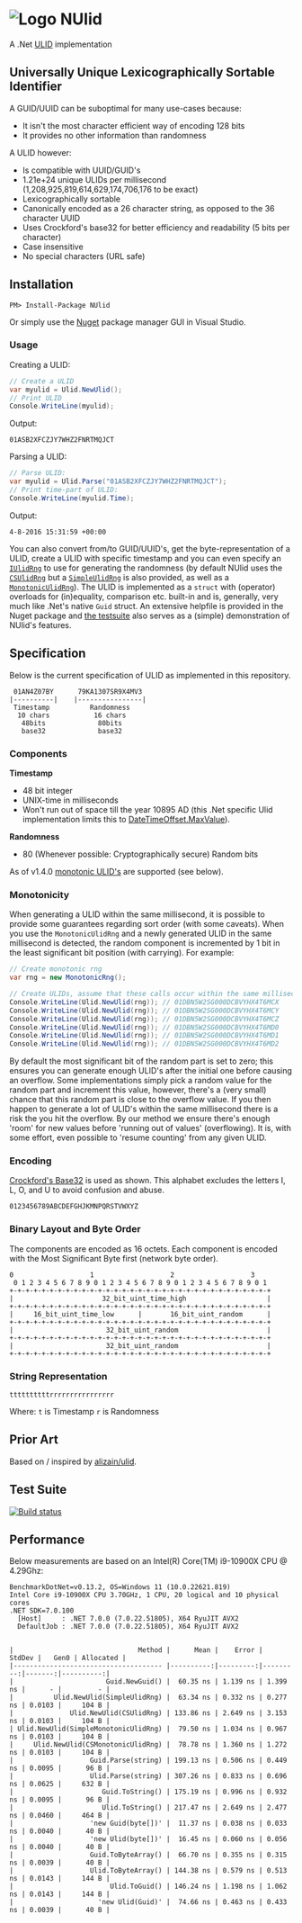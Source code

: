 # ![Logo](https://raw.githubusercontent.com/RobThree/NUlid/master/logo.png) NUlid
A .Net [ULID](https://github.com/ulid/spec/blob/master/README.md) implementation

## Universally Unique Lexicographically Sortable Identifier

A GUID/UUID can be suboptimal for many use-cases because:

- It isn't the most character efficient way of encoding 128 bits
- It provides no other information than randomness

A ULID however:

- Is compatible with UUID/GUID's
- 1.21e+24 unique ULIDs per millisecond (1,208,925,819,614,629,174,706,176 to be exact)
- Lexicographically sortable
- Canonically encoded as a 26 character string, as opposed to the 36 character UUID
- Uses Crockford's base32 for better efficiency and readability (5 bits per character)
- Case insensitive
- No special characters (URL safe)

## Installation

```
PM> Install-Package NUlid
```
Or simply use the [Nuget](https://www.nuget.org/) package manager GUI in Visual Studio.

### Usage

Creating a ULID:

```c#
// Create a ULID
var myulid = Ulid.NewUlid();
// Print ULID
Console.WriteLine(myulid);
```
Output:

`01ASB2XFCZJY7WHZ2FNRTMQJCT`

Parsing a ULID:

```c#
// Parse ULID:
var myulid = Ulid.Parse("01ASB2XFCZJY7WHZ2FNRTMQJCT");
// Print time-part of ULID:
Console.WriteLine(myulid.Time);
```
Output:

`4-8-2016 15:31:59 +00:00`

You can also convert from/to GUID/UUID's, get the byte-representation of a ULID, create a ULID with specific timestamp and you can even specify an [`IUlidRng`](NUlid/Rng/IUlidRng.cs) to use for generating the randomness (by default NUlid uses the [`CSUlidRng`](NUlid/Rng/CSUlidRng.cs) but a [`SimpleUlidRng`](NUlid/Rng/SimpleUlidRng.cs) is also provided, as well as a [`MonotonicUlidRng`](NUlid/Rng/MonotonicUlidRng.cs)). The ULID is implemented as a `struct` with (operator) overloads for (in)equality, comparison etc. built-in and is, generally, very much like .Net's native `Guid` struct. An extensive helpfile is provided in the Nuget package and [the testsuite](NUlid.Tests) also serves as a (simple) demonstration of NUlid's features.

## Specification

Below is the current specification of ULID as implemented in this repository.

```
 01AN4Z07BY      79KA1307SR9X4MV3
|----------|    |----------------|
 Timestamp          Randomness
  10 chars           16 chars
   48bits             80bits
   base32             base32
```

### Components

**Timestamp**
- 48 bit integer
- UNIX-time in milliseconds
- Won't run out of space till the year 10895 AD (this .Net specific Ulid implementation limits this to [DateTimeOffset.MaxValue](https://msdn.microsoft.com/en-us/library/system.datetimeoffset.maxvalue.aspx)).

**Randomness**
- 80 (Whenever possible: Cryptographically secure) Random bits

As of v1.4.0 [monotonic ULID's](https://github.com/ulid/spec#monotonicity) are supported (see below).

### Monotonicity
When generating a ULID within the same millisecond, it is possible to provide some guarantees regarding sort order (with some caveats). When you use the `MonotonicUlidRng` and a newly generated ULID in the same millisecond is detected, the random component is incremented by 1 bit in the least significant bit position (with carrying). For example: 

```c#
// Create monotonic rng
var rng = new MonotonicRng();

// Create ULIDs, assume that these calls occur within the same millisecond:
Console.WriteLine(Ulid.NewUlid(rng)); // 01DBN5W2SG000DCBVYHX4T6MCX
Console.WriteLine(Ulid.NewUlid(rng)); // 01DBN5W2SG000DCBVYHX4T6MCY
Console.WriteLine(Ulid.NewUlid(rng)); // 01DBN5W2SG000DCBVYHX4T6MCZ
Console.WriteLine(Ulid.NewUlid(rng)); // 01DBN5W2SG000DCBVYHX4T6MD0
Console.WriteLine(Ulid.NewUlid(rng)); // 01DBN5W2SG000DCBVYHX4T6MD1
Console.WriteLine(Ulid.NewUlid(rng)); // 01DBN5W2SG000DCBVYHX4T6MD2
```

By default the most significant bit of the random part is set to zero; this ensures you can generate enough ULID's after the initial one before causing an overflow. Some implementations simply pick a random value for the random part and increment this value, however, there's a (very small) chance that this random part is close to the overflow value. If you then happen to generate a lot of ULID's within the same millisecond there is a risk the you hit the overflow. By our method we ensure there's enough 'room' for new values before 'running out of values' (overflowing). It is, with some effort, even possible to 'resume counting' from any given ULID. 

### Encoding

[Crockford's Base32](http://www.crockford.com/wrmg/base32.html) is used as shown. This alphabet excludes the letters I, L, O, and U to avoid confusion and abuse.

```
0123456789ABCDEFGHJKMNPQRSTVWXYZ
```

### Binary Layout and Byte Order

The components are encoded as 16 octets. Each component is encoded with the Most Significant Byte first (network byte order).

```
0                   1                   2                   3
 0 1 2 3 4 5 6 7 8 9 0 1 2 3 4 5 6 7 8 9 0 1 2 3 4 5 6 7 8 9 0 1
+-+-+-+-+-+-+-+-+-+-+-+-+-+-+-+-+-+-+-+-+-+-+-+-+-+-+-+-+-+-+-+-+
|                      32_bit_uint_time_high                    |
+-+-+-+-+-+-+-+-+-+-+-+-+-+-+-+-+-+-+-+-+-+-+-+-+-+-+-+-+-+-+-+-+
|     16_bit_uint_time_low      |       16_bit_uint_random      |
+-+-+-+-+-+-+-+-+-+-+-+-+-+-+-+-+-+-+-+-+-+-+-+-+-+-+-+-+-+-+-+-+
|                       32_bit_uint_random                      |
+-+-+-+-+-+-+-+-+-+-+-+-+-+-+-+-+-+-+-+-+-+-+-+-+-+-+-+-+-+-+-+-+
|                       32_bit_uint_random                      |
+-+-+-+-+-+-+-+-+-+-+-+-+-+-+-+-+-+-+-+-+-+-+-+-+-+-+-+-+-+-+-+-+
```

### String Representation

```
ttttttttttrrrrrrrrrrrrrrrr
```

Where:
`t` is Timestamp
`r` is Randomness

## Prior Art

Based on / inspired by [alizain/ulid](https://github.com/alizain/ulid).

## Test Suite

[![Build status](https://ci.appveyor.com/api/projects/status/y4vvtyfi9qwvjclm?svg=true)](https://ci.appveyor.com/project/RobIII/nulid)

## Performance

Below measurements are based on an Intel(R) Core(TM) i9-10900X CPU @ 4.29Ghz:

```
BenchmarkDotNet=v0.13.2, OS=Windows 11 (10.0.22621.819)
Intel Core i9-10900X CPU 3.70GHz, 1 CPU, 20 logical and 10 physical cores
.NET SDK=7.0.100
  [Host]     : .NET 7.0.0 (7.0.22.51805), X64 RyuJIT AVX2
  DefaultJob : .NET 7.0.0 (7.0.22.51805), X64 RyuJIT AVX2


|                               Method |      Mean |    Error |   StdDev |   Gen0 | Allocated |
|------------------------------------- |----------:|---------:|---------:|-------:|----------:|
|                       Guid.NewGuid() |  60.35 ns | 1.139 ns | 1.399 ns |      - |         - |
|          Ulid.NewUlid(SimpleUlidRng) |  63.34 ns | 0.332 ns | 0.277 ns | 0.0103 |     104 B |
|              Ulid.NewUlid(CSUlidRng) | 133.86 ns | 2.649 ns | 3.153 ns | 0.0103 |     104 B |
| Ulid.NewUlid(SimpleMonotonicUlidRng) |  79.50 ns | 1.034 ns | 0.967 ns | 0.0103 |     104 B |
|     Ulid.NewUlid(CSMonotonicUlidRng) |  78.78 ns | 1.360 ns | 1.272 ns | 0.0103 |     104 B |
|                   Guid.Parse(string) | 199.13 ns | 0.506 ns | 0.449 ns | 0.0095 |      96 B |
|                   Ulid.Parse(string) | 307.26 ns | 0.833 ns | 0.696 ns | 0.0625 |     632 B |
|                      Guid.ToString() | 175.19 ns | 0.996 ns | 0.932 ns | 0.0095 |      96 B |
|                      Ulid.ToString() | 217.47 ns | 2.649 ns | 2.477 ns | 0.0460 |     464 B |
|                   'new Guid(byte[])' |  11.37 ns | 0.038 ns | 0.033 ns | 0.0040 |      40 B |
|                   'new Ulid(byte[])' |  16.45 ns | 0.060 ns | 0.056 ns | 0.0040 |      40 B |
|                   Guid.ToByteArray() |  66.70 ns | 0.355 ns | 0.315 ns | 0.0039 |      40 B |
|                   Ulid.ToByteArray() | 144.38 ns | 0.579 ns | 0.513 ns | 0.0143 |     144 B |
|                        Ulid.ToGuid() | 146.24 ns | 1.198 ns | 1.062 ns | 0.0143 |     144 B |
|                     'new Ulid(Guid)' |  74.66 ns | 0.463 ns | 0.433 ns | 0.0039 |      40 B |
```